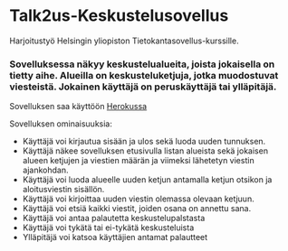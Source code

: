 # Talk2us-Keskustelusovellus

 Harjoitustyö Helsingin yliopiston Tietokantasovellus-kurssille.

### Sovelluksessa näkyy keskustelualueita, joista jokaisella on tietty aihe. Alueilla on keskusteluketjuja, jotka muodostuvat viesteistä. Jokainen käyttäjä on peruskäyttäjä tai ylläpitäjä.

Sovelluksen saa käyttöön [Herokussa](https://tsoha-talk2us.herokuapp.com/)

Sovelluksen ominaisuuksia:
    
* Käyttäjä voi kirjautua sisään ja ulos sekä luoda uuden tunnuksen.
* Käyttäjä näkee sovelluksen etusivulla listan alueista sekä jokaisen alueen ketjujen ja viestien määrän ja viimeksi lähetetyn viestin ajankohdan.
* Käyttäjä voi luoda alueelle uuden ketjun antamalla ketjun otsikon ja aloitusviestin sisällön.
* Käyttäjä voi kirjoittaa uuden viestin olemassa olevaan ketjuun.
* Käyttäjä voi etsiä kaikki viestit, joiden osana on annettu sana.
* Käyttäjä voi antaa palautetta keskustelupalstasta
* Käyttäjä voi tykätä tai ei-tykätä keskusteluista
* Ylläpitäjä voi katsoa käyttäjien antamat palautteet

